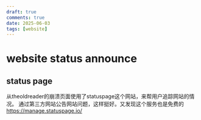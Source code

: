 ```yaml
---
draft: true
comments: true
date: 2025-06-03
tags: [website]
---
```


# website status announce

## status page
从theoldreader的崩溃页面使用了statuspage这个网站，来帮用户追踪网站的情况。 通过第三方网站公告网站问题，这样挺好。又发现这个服务也是免费的 https://manage.statuspage.io/